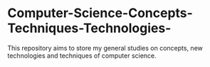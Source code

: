# Computer-Science-Concepts-Techniques-Technologies-
This repository aims to store my general studies on concepts, new technologies and techniques of computer science.
